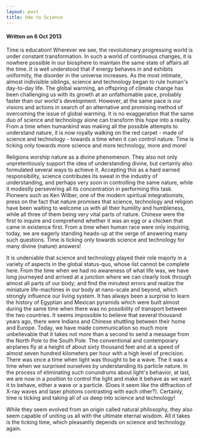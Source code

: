 ```yaml
---
layout: post
title: Ode to Science
---
```


#### Written on 6 Oct 2013

Time is education! Wherever we see, the revolutionary progressing world is under constant transformation. In such a world of continuous changes, it is nowhere possible in our biosphere to maintain the same state of affairs all the time. It is well understood that if energy behaves in and exhibits uniformity, the disorder in the universe increases. As the most intimate, almost indivisible siblings, science and technology began to rule human's day-to-day life. The global warming, an offspring of climate change has been challenging us with its growth at an unfathomable pace, probably faster than our world's development. However, at the same pace is our visions and actions in search of an alternative and promising method of overcoming the issue of global warming. It is no exaggeration that the same duo of science and technology alone can transform this hope into a reality. From a time when humankind was making all the possible attempts to understand nature, it is now royally walking on the red carpet - made of science and technology - towards a time when it can control nature. Time is ticking only towards more science and more technology, more and more!

Religions worship nature as a divine phenomenon. They also not only unpretentiously support the idea of understanding divine, but certainly also formulated several ways to achieve it. Accepting this as a hard earned responsibility, science contributes its sweat in the industry of understanding, and perhaps very soon in controlling the same nature, while it modestly persevering all its concentration in performing this task. Pioneers such as Ken Wilber, one of the modern spiritual integrationists, press on the fact that nature promises that science, technology and religion have been waiting to welcome us with all their humility and humbleness, while all three of them being very vital parts of nature. Chinese were the first to inquire and comprehend whether it was an egg or a chicken that came in existence first. From a time when human race were only inquiring, today, we are eagerly standing heads-up at the verge of answering many such questions. Time is ticking only towards science and technology for many divine (nature) answers!

It is undeniable that science and technology played their role majorly in a variety of aspects in the global status-quo, whose list cannot be complete here. From the time when we had no awareness of what life was, we have long journeyed and arrived at a junction where we can clearly look through almost all parts of our body; and find the minutest errors and realize the miniature life-machines in our body at nano-scale and beyond, which strongly influence our living system. It has always been a surprise to learn the history of Egyptian and Mexican pyramids which were built almost during the same time when there was no possibility of transport between the two countries. It seems impossible to believe that several thousand years ago, there were Indians and Chinese shuttling between their home and Europe. Today, we have made communication so much more unbelievable that it takes not more than a second to send a message from the North Pole to the South Pole. The conventional and contemporary airplanes fly at a height of about sixty thousand feet and at a speed of almost seven hundred kilometers per hour with a high level of precision. There was once a time when light was thought to be a wave. The it was a time when we surprised ourselves by understanding its particle nature. In the process of eliminating such conundrums about light's behavior, at last, we are now in a position to control the light and make it behave as we want it to behave, either a wave or a particle. (Does it seem like the diffraction of X-ray waves and laser photons contrasting with each other?). Certainly, time is ticking and taking all of us deep into science and technology!

While they seem evolved from an origin called natural philosophy, they also seem capable of uniting us all with the ultimate eternal wisdom. All it takes is the ticking time, which pleasantly depends on science and technology again.
